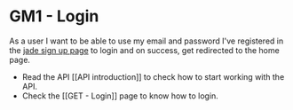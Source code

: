 # GM1 - Login
As a user I want to be able to use my email and password I've registered in the [jade sign up page](https://app.jadediabetes.com/signup.html) to login and on success, get redirected to the home page.

- Read the API [[API introduction]] to check how to start working with the API.
- Check the [[GET - Login]] page to know how to login.
